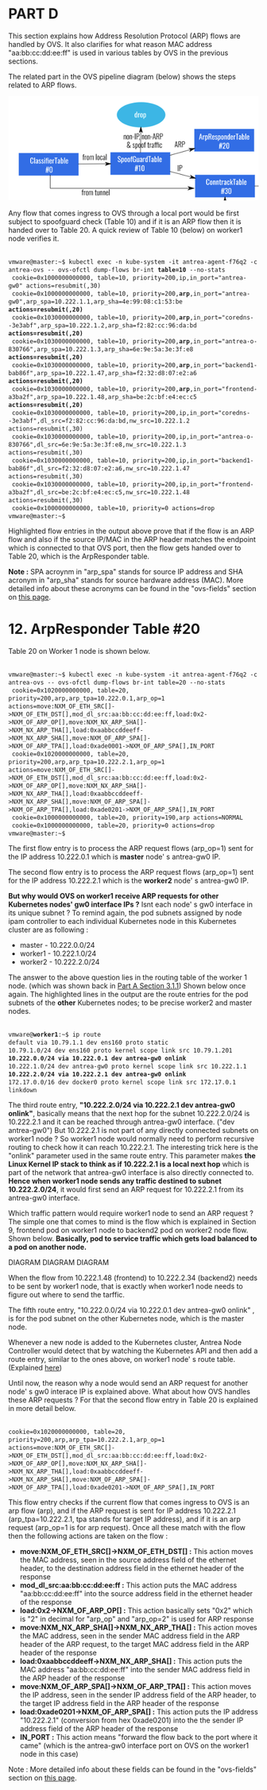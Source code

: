 # PART D

This section explains how Address Resolution Protocol (ARP) flows are handled by OVS. It also clarifies for what reason MAC address "aa:bb:cc:dd:ee:ff" is used in various tables by OVS in the previous sections.

The related part in the OVS pipeline diagram (below) shows the steps related to ARP flows. 

![](2020-10-14_09-36-35.png)

Any flow that comes ingress to OVS through a local port would be first subject to spoofguard check (Table 10) and if it is an ARP flow then it is handed over to Table 20. A quick review of Table 10 (below) on worker1 node verifies it.

<pre><code>
vmware@master:~$ kubectl exec -n kube-system -it antrea-agent-f76q2 -c antrea-ovs -- ovs-ofctl dump-flows br-int <b>table=10</b> --no-stats
 cookie=0x1000000000000, table=10, priority=200,ip,in_port="antrea-gw0" actions=resubmit(,30)
 cookie=0x1000000000000, table=10, priority=200,<b>arp</b>,in_port="antrea-gw0",arp_spa=10.222.1.1,arp_sha=4e:99:08:c1:53:be <b>actions=resubmit(,20)</b>
 cookie=0x1030000000000, table=10, priority=200,<b>arp</b>,in_port="coredns--3e3abf",arp_spa=10.222.1.2,arp_sha=f2:82:cc:96:da:bd <b>actions=resubmit(,20)</b>
 cookie=0x1030000000000, table=10, priority=200,<b>arp</b>,in_port="antrea-o-830766",arp_spa=10.222.1.3,arp_sha=6e:9e:5a:3e:3f:e8 <b>actions=resubmit(,20)</b>
 cookie=0x1030000000000, table=10, priority=200,<b>arp</b>,in_port="backend1-bab86f",arp_spa=10.222.1.47,arp_sha=f2:32:d8:07:e2:a6 <b>actions=resubmit(,20)</b>
 cookie=0x1030000000000, table=10, priority=200,<b>arp</b>,in_port="frontend-a3ba2f",arp_spa=10.222.1.48,arp_sha=be:2c:bf:e4:ec:c5 <b>actions=resubmit(,20)</b>
 cookie=0x1030000000000, table=10, priority=200,ip,in_port="coredns--3e3abf",dl_src=f2:82:cc:96:da:bd,nw_src=10.222.1.2 actions=resubmit(,30)
 cookie=0x1030000000000, table=10, priority=200,ip,in_port="antrea-o-830766",dl_src=6e:9e:5a:3e:3f:e8,nw_src=10.222.1.3 actions=resubmit(,30)
 cookie=0x1030000000000, table=10, priority=200,ip,in_port="backend1-bab86f",dl_src=f2:32:d8:07:e2:a6,nw_src=10.222.1.47 actions=resubmit(,30)
 cookie=0x1030000000000, table=10, priority=200,ip,in_port="frontend-a3ba2f",dl_src=be:2c:bf:e4:ec:c5,nw_src=10.222.1.48 actions=resubmit(,30)
 cookie=0x1000000000000, table=10, priority=0 actions=drop
vmware@master:~$ 
</code></pre>

Highlighted flow entries in the output above prove that if the flow is an ARP flow and also if the source IP/MAC in the ARP header matches the endpoint which is connected to that OVS port, then the flow gets handed over to Table 20, which is the ArpResponder table.

**Note :** SPA acroynm in "arp_spa" stands for source IP address and SHA acronym in "arp_sha" stands for source hardware address (MAC). More detailed info about these acronyms can be found in the "ovs-fields" section on [this page](https://docs.openvswitch.org/en/latest/ref/?highlight=fields#man-pages).

# 12. ArpResponder Table #20

Table 20 on Worker 1 node is shown below.

<pre><code>
vmware@master:~$ kubectl exec -n kube-system -it antrea-agent-f76q2 -c antrea-ovs -- ovs-ofctl dump-flows br-int table=20 --no-stats
 cookie=0x1020000000000, table=20, priority=200,arp,arp_tpa=10.222.0.1,arp_op=1 actions=move:NXM_OF_ETH_SRC[]->NXM_OF_ETH_DST[],mod_dl_src:aa:bb:cc:dd:ee:ff,load:0x2->NXM_OF_ARP_OP[],move:NXM_NX_ARP_SHA[]->NXM_NX_ARP_THA[],load:0xaabbccddeeff->NXM_NX_ARP_SHA[],move:NXM_OF_ARP_SPA[]->NXM_OF_ARP_TPA[],load:0xade0001->NXM_OF_ARP_SPA[],IN_PORT
 cookie=0x1020000000000, table=20, priority=200,arp,arp_tpa=10.222.2.1,arp_op=1 actions=move:NXM_OF_ETH_SRC[]->NXM_OF_ETH_DST[],mod_dl_src:aa:bb:cc:dd:ee:ff,load:0x2->NXM_OF_ARP_OP[],move:NXM_NX_ARP_SHA[]->NXM_NX_ARP_THA[],load:0xaabbccddeeff->NXM_NX_ARP_SHA[],move:NXM_OF_ARP_SPA[]->NXM_OF_ARP_TPA[],load:0xade0201->NXM_OF_ARP_SPA[],IN_PORT
 cookie=0x1000000000000, table=20, priority=190,arp actions=NORMAL
 cookie=0x1000000000000, table=20, priority=0 actions=drop
vmware@master:~$ 
</code></pre>

The first flow entry is to process the ARP request flows (arp_op=1) sent for the IP address 10.222.0.1 which is **master** node' s antrea-gw0 IP. 

The second flow entry is to process the ARP request flows (arp_op=1) sent for the IP address 10.222.2.1 which is the **worker2** node' s antrea-gw0 IP. 

**But why would OVS on worker1 receive ARP requests for other Kubernetes nodes' gw0 interface IPs ?** Isnt each node' s gw0 interface in its unique subnet ? To remind again, the pod subnets assigned by node ipam controller to each individual Kubernetes node in this Kubernetes cluster are as following : 

- master - 10.222.0.0/24
- worker1 - 10.222.1.0/24
- worker2 - 10.222.2.0/24

The answer to the above question lies in the routing table of the worker 1 node. (which was shown back in [Part A Section 3.1.1](https://github.com/dumlutimuralp/antrea-packet-walks/tree/master/part_a#311-worker-1)) Shown below once again. The highlighted lines in the output are the route entries for the pod subnets of the **other** Kubernetes nodes; to be precise worker2 and master nodes. 

<pre><code>
vmware@<b>worker1</b>:~$ ip route
default via 10.79.1.1 dev ens160 proto static
10.79.1.0/24 dev ens160 proto kernel scope link src 10.79.1.201
<b>10.222.0.0/24 via 10.222.0.1 dev antrea-gw0 onlink </b>
10.222.1.0/24 dev antrea-gw0 proto kernel scope link src 10.222.1.1
<b>10.222.2.0/24 via 10.222.2.1 dev antrea-gw0 onlink </b>
172.17.0.0/16 dev docker0 proto kernel scope link src 172.17.0.1 linkdown
</code></pre>

The third route entry, **"10.222.2.0/24 via 10.222.2.1 dev antrea-gw0 onlink"**, basically means that the next hop for the subnet 10.222.2.0/24 is 10.222.2.1 and it can be reached through antrea-gw0 interface. ("dev antrea-gw0") But 10.222.2.1 is not part of any directly connected subnets on worker1 node ? So worker1 node would normally need to perform recursive routing to check how it can reach 10.222.2.1. The interesting trick here is the "onlink" parameter used in the same route entry. This parameter makes **the Linux Kernel IP stack to think as if 10.222.2.1 is a local next hop** which is part of the network that antrea-gw0 interface is also directly connected to. **Hence when worker1 node sends any traffic destined to subnet 10.222.2.0/24**, it would first send an ARP request for 10.222.2.1 from its antrea-gw0 interface.

Which traffic pattern would require worker1 node to send an ARP request ? The simple one that comes to mind is the flow which is explained in Section 9, frontend pod on worker1 node to backend2 pod on worker2 node flow. Shown below. **Basically, pod to service traffic which gets load balanced to a pod on another node.** 

DIAGRAM DIAGRAM DIAGRAM

When the flow from 10.222.1.48 (frontend) to 10.222.2.34 (backend2) needs to be sent by worker1 node, that is exactly when worker1 node needs to figure out where to send the tarffic.

The fifth route entry, "10.222.0.0/24 via 10.222.0.1 dev antrea-gw0 onlink" , is for the pod subnet on the other Kubernetes node, which is the master node. 

Whenever a new node is added to the Kubernetes cluster, Antrea Node Controller would detect that by watching the Kubernetes API and then add a route entry, similar to the ones above, on worker1 node' s route table. (Explained [here](https://github.com/vmware-tanzu/antrea/blob/master/docs/architecture.md#antrea-agent))

Until now, the reason why a node would send an ARP request for another node' s gw0 interace IP is explained above. What about how OVS handles these ARP requests ? For that the second flow entry in Table 20 is explained in more detail below.

<pre><code>
cookie=0x1020000000000, table=20, priority=200,arp,arp_tpa=10.222.2.1,arp_op=1 actions=move:NXM_OF_ETH_SRC[]->NXM_OF_ETH_DST[],mod_dl_src:aa:bb:cc:dd:ee:ff,load:0x2->NXM_OF_ARP_OP[],move:NXM_NX_ARP_SHA[]->NXM_NX_ARP_THA[],load:0xaabbccddeeff->NXM_NX_ARP_SHA[],move:NXM_OF_ARP_SPA[]->NXM_OF_ARP_TPA[],load:0xade0201->NXM_OF_ARP_SPA[],IN_PORT
</code></pre>

This flow entry checks if the current flow that comes ingress to OVS is an arp flow (arp), and if the ARP request is sent for IP address 10.222.2.1 (arp_tpa=10.222.2.1, tpa stands for target IP address), and if it is an arp request (arp_op=1 is for arp request). Once all these match with the flow then the following actions are taken on the flow : 

* <b>move:NXM_OF_ETH_SRC[]->NXM_OF_ETH_DST[] :</b> This action moves the MAC address, seen in the source address field of the ethernet header, to the destination address field in the ethernet header of the response
* <b>mod_dl_src:aa:bb:cc:dd:ee:ff :</b> This action puts the MAC address "aa:bb:cc:dd:ee:ff" into the source address field in the ethernet header of the response
* <b>load:0x2->NXM_OF_ARP_OP[] :</b> This action basically sets "0x2" which is "2" in decimal for "arp_op" and "arp_op=2" is used for ARP response
* <b>move:NXM_NX_ARP_SHA[]->NXM_NX_ARP_THA[] :</b> This action moves the MAC address, seen in the sender MAC address field in the ARP header of the ARP request, to the target MAC address field in the ARP header of the response 
* <b>load:0xaabbccddeeff->NXM_NX_ARP_SHA[] :</b> This action puts the MAC address "aa:bb:cc:dd:ee:ff" into the sender MAC address field in the ARP header of the response
* <b>move:NXM_OF_ARP_SPA[]->NXM_OF_ARP_TPA[] :</b> This action moves the IP address, seen in the sender IP address field of the ARP header, to the target IP address field in the ARP header of the response 
* <b>load:0xade0201->NXM_OF_ARP_SPA[] :</b> This action puts the IP address "10.222.2.1" (conversion from hex 0xade0201) into the the sender IP address field of the ARP header of the response 
* <b>IN_PORT :</b> This action means "forward the flow back to the port where it came" (which is the antrea-gw0 interface port on OVS on the worker1 node in this case)

Note : More detailed info about these fields can be found in the "ovs-fields" section on [this page](https://docs.openvswitch.org/en/latest/ref/?highlight=fields#man-pages).
